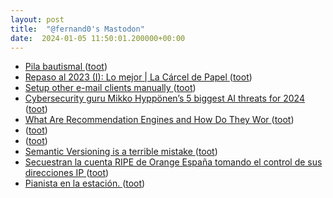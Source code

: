 ```yaml
---
layout: post
title:  "@fernand0's Mastodon"
date:  2024-01-05 11:50:01.200000+00:00
---
```

*  [Pila bautismal ](https://www.flickr.com/photos/fernand0/53419813911) ([toot](https://mastodon.social/@fernand0/111703189172810558))
*  [Repaso al 2023 (I): Lo mejor \| La Cárcel de Papel ](https://www.lacarceldepapel.com/2024/01/02/22291) ([toot](https://mastodon.social/@fernand0/111703101730845394))
*  [Setup other e-mail clients manually ](https://kb.mailbox.org/en/private/faq-article/setup-other-e-mail-clients-manuall) ([toot](https://mastodon.social/@fernand0/111702852911918695))
*  [Cybersecurity guru Mikko Hyppönen’s 5 biggest AI threats for 2024 ](https://thenextweb.com/news/mikko-hypponen-5-biggest-ai-cybersecurity-threats-202) ([toot](https://mastodon.social/@fernand0/111702559711128203))
*  [What Are Recommendation Engines and How Do They Wor ](https://thedatascientist.com/what-are-recommendation-engines-and-how-do-they-work-in-laymans-terms) ([toot](https://mastodon.social/@fernand0/111700996849349807))
*  [ ](https://social.aguilera.soy/users/jorge) ([toot](https://mastodon.social/@fernand0/111699270885104239))
*  [ ](https://taquiones.net/social/victor) ([toot](https://mastodon.social/@fernand0/111699269212039281))
*  [Semantic Versioning is a terrible mistake ](https://reprog.wordpress.com/2023/12/27/semantic-versioning-is-a-terrible-mistake) ([toot](https://mastodon.social/@fernand0/111699057333501008))
*  [Secuestran la cuenta RIPE de Orange España tomando el control de sus direcciones IP ](https://bandaancha.eu/articulos/secuestran-cuenta-ripe-orange-espana-1079) ([toot](https://mastodon.social/@fernand0/111698874458273219))
*  [Pianista en la estación. ](https://avecesunafoto.wordpress.com/2024/01/04/pianista-en-la-estacion) ([toot](https://mastodon.social/@fernand0/111698865229846047))

